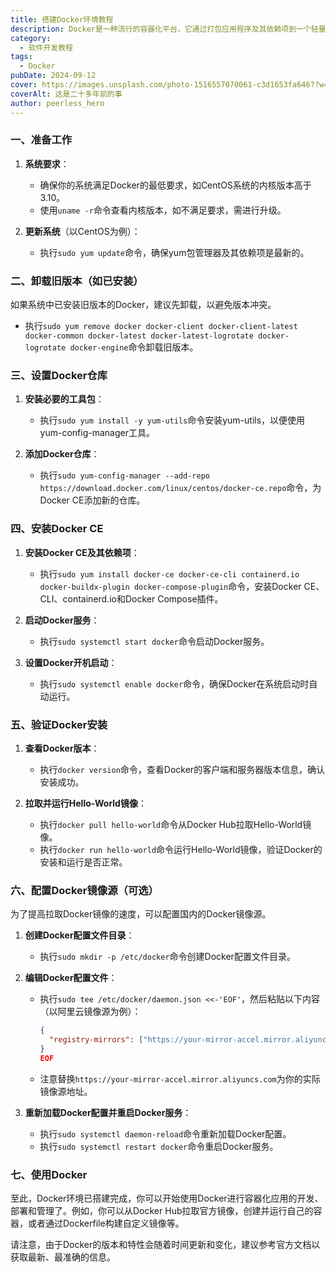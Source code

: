 ```yaml
---
title: 搭建Docker环境教程
description: Docker是一种流行的容器化平台，它通过打包应用程序及其依赖项到一个轻量级的容器中，解决了应用程序开发和部署过程中的一致性和可移植性问题。以下是搭建Docker环境的基本步骤，适用于大多数Linux发行版，如Ubuntu、CentOS等。
category:
  - 软件开发教程
tags:
  - Docker
pubDate: 2024-09-12
cover: https://images.unsplash.com/photo-1516557070061-c3d1653fa646??w=1960&h=1102&auto=format&fit=crop&q=60&ixlib=rb-4.0.3&ixid=M3wxMjA3fDB8MHxzZWFyY2h8Mnx8YmxhY2t8ZW58MHwwfDB8fHwy
coverAlt: 这是二十多年前的事
author: peerless_hero
---
```


### 一、准备工作

1. **系统要求**：
   - 确保你的系统满足Docker的最低要求，如CentOS系统的内核版本高于3.10。
   - 使用`uname -r`命令查看内核版本，如不满足要求，需进行升级。

2. **更新系统**（以CentOS为例）：
   - 执行`sudo yum update`命令，确保yum包管理器及其依赖项是最新的。

### 二、卸载旧版本（如已安装）

如果系统中已安装旧版本的Docker，建议先卸载，以避免版本冲突。
- 执行`sudo yum remove docker docker-client docker-client-latest docker-common docker-latest docker-latest-logrotate docker-logrotate docker-engine`命令卸载旧版本。

### 三、设置Docker仓库

1. **安装必要的工具包**：
   - 执行`sudo yum install -y yum-utils`命令安装yum-utils，以便使用yum-config-manager工具。

2. **添加Docker仓库**：
   - 执行`sudo yum-config-manager --add-repo https://download.docker.com/linux/centos/docker-ce.repo`命令，为Docker CE添加新的仓库。

### 四、安装Docker CE

1. **安装Docker CE及其依赖项**：
   - 执行`sudo yum install docker-ce docker-ce-cli containerd.io docker-buildx-plugin docker-compose-plugin`命令，安装Docker CE、CLI、containerd.io和Docker Compose插件。

2. **启动Docker服务**：
   - 执行`sudo systemctl start docker`命令启动Docker服务。

3. **设置Docker开机启动**：
   - 执行`sudo systemctl enable docker`命令，确保Docker在系统启动时自动运行。

### 五、验证Docker安装

1. **查看Docker版本**：
   - 执行`docker version`命令，查看Docker的客户端和服务器版本信息，确认安装成功。

2. **拉取并运行Hello-World镜像**：
   - 执行`docker pull hello-world`命令从Docker Hub拉取Hello-World镜像。
   - 执行`docker run hello-world`命令运行Hello-World镜像，验证Docker的安装和运行是否正常。

### 六、配置Docker镜像源（可选）

为了提高拉取Docker镜像的速度，可以配置国内的Docker镜像源。

1. **创建Docker配置文件目录**：
   - 执行`sudo mkdir -p /etc/docker`命令创建Docker配置文件目录。

2. **编辑Docker配置文件**：
   - 执行`sudo tee /etc/docker/daemon.json <<-'EOF'`，然后粘贴以下内容（以阿里云镜像源为例）：
     ```json
     {
       "registry-mirrors": ["https://your-mirror-accel.mirror.aliyuncs.com"]
     }
     EOF
     ```
   - 注意替换`https://your-mirror-accel.mirror.aliyuncs.com`为你的实际镜像源地址。

3. **重新加载Docker配置并重启Docker服务**：
   - 执行`sudo systemctl daemon-reload`命令重新加载Docker配置。
   - 执行`sudo systemctl restart docker`命令重启Docker服务。

### 七、使用Docker

至此，Docker环境已搭建完成，你可以开始使用Docker进行容器化应用的开发、部署和管理了。例如，你可以从Docker Hub拉取官方镜像，创建并运行自己的容器，或者通过Dockerfile构建自定义镜像等。

请注意，由于Docker的版本和特性会随着时间更新和变化，建议参考官方文档以获取最新、最准确的信息。
